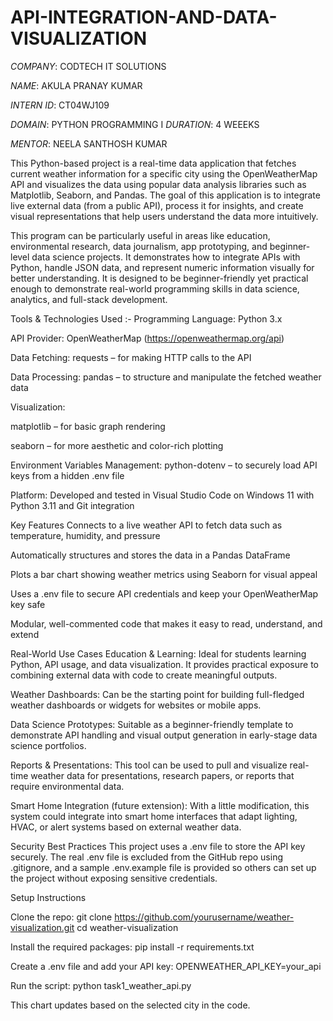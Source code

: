 # API-INTEGRATION-AND-DATA-VISUALIZATION

*COMPANY*: CODTECH IT SOLUTIONS 

*NAME*: AKULA PRANAY KUMAR

*INTERN ID*: CT04WJ109 

*DOMAIN*: PYTHON PROGRAMMING 
I 
*DURATION*: 4 WEEEKS 

*MENTOR*: NEELA SANTHOSH KUMAR

This Python-based project is a real-time data application that fetches current weather information for a specific city using the OpenWeatherMap API and visualizes the data using popular data analysis libraries such as Matplotlib, Seaborn, and Pandas. The goal of this application is to integrate live external data (from a public API), process it for insights, and create visual representations that help users understand the data more intuitively.

This program can be particularly useful in areas like education, environmental research, data journalism, app prototyping, and beginner-level data science projects. It demonstrates how to integrate APIs with Python, handle JSON data, and represent numeric information visually for better understanding. It is designed to be beginner-friendly yet practical enough to demonstrate real-world programming skills in data science, analytics, and full-stack development.

Tools & Technologies Used :-
Programming Language: Python 3.x

API Provider: OpenWeatherMap (https://openweathermap.org/api)

Data Fetching: requests – for making HTTP calls to the API

Data Processing: pandas – to structure and manipulate the fetched weather data

Visualization:

matplotlib – for basic graph rendering

seaborn – for more aesthetic and color-rich plotting

Environment Variables Management: python-dotenv – to securely load API keys from a hidden .env file

Platform: Developed and tested in Visual Studio Code on Windows 11 with Python 3.11 and Git integration

Key Features
Connects to a live weather API to fetch data such as temperature, humidity, and pressure

Automatically structures and stores the data in a Pandas DataFrame

Plots a bar chart showing weather metrics using Seaborn for visual appeal

Uses a .env file to secure API credentials and keep your OpenWeatherMap key safe

Modular, well-commented code that makes it easy to read, understand, and extend

Real-World Use Cases
Education & Learning:
Ideal for students learning Python, API usage, and data visualization. It provides practical exposure to combining external data with code to create meaningful outputs.

Weather Dashboards:
Can be the starting point for building full-fledged weather dashboards or widgets for websites or mobile apps.

Data Science Prototypes:
Suitable as a beginner-friendly template to demonstrate API handling and visual output generation in early-stage data science portfolios.

Reports & Presentations:
This tool can be used to pull and visualize real-time weather data for presentations, research papers, or reports that require environmental data.

Smart Home Integration (future extension):
With a little modification, this system could integrate into smart home interfaces that adapt lighting, HVAC, or alert systems based on external weather data.

Security Best Practices
This project uses a .env file to store the API key securely. The real .env file is excluded from the GitHub repo using .gitignore, and a sample .env.example file is provided so others can set up the project without exposing sensitive credentials.

Setup Instructions

Clone the repo:
git clone https://github.com/yourusername/weather-visualization.git
cd weather-visualization

Install the required packages:
pip install -r requirements.txt

Create a .env file and add your API key:
OPENWEATHER_API_KEY=your_api

Run the script:
python task1_weather_api.py

This chart updates based on the selected city in the code.
